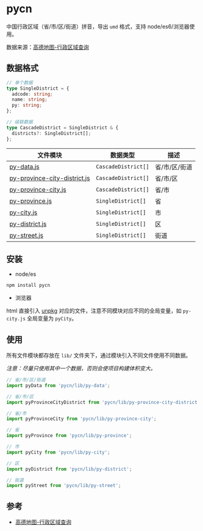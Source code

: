 # pycn

中国行政区域（省/市/区/街道）拼音，导出 `umd` 格式，支持 node/es6/浏览器使用。

数据来源：[高德地图-行政区域查询]

## 数据格式

```typescript
// 单个数据
type SingleDistrict = {
  adcode: string;
  name: string;
  py: string;
};

// 级联数据
type CascadeDistrict = SingleDistrict & {
  districts?: SingleDistrict[];
};
```

| 文件模块 | 数据类型 | 描述 |
| --- | --- | --- |
| [py-data.js](https://github.com/caijf/pycn/tree/main/lib/py-data.js) | `CascadeDistrict[]` | 省/市/区/街道 |
| [py-province-city-district.js](https://github.com/caijf/pycn/tree/main/lib/py-province-city-district.js) | `CascadeDistrict[]` | 省/市/区 |
| [py-province-city.js](https://github.com/caijf/pycn/tree/main/lib/py-province-city.js) | `CascadeDistrict[]` | 省/市 |
| [py-province.js](https://github.com/caijf/pycn/tree/main/lib/py-province.js) | `SingleDistrict[]` | 省 |
| [py-city.js](https://github.com/caijf/pycn/tree/main/lib/py-city.js) | `SingleDistrict[]` | 市 |
| [py-district.js](https://github.com/caijf/pycn/tree/main/lib/py-district.js) | `SingleDistrict[]` | 区 |
| [py-street.js](https://github.com/caijf/pycn/tree/main/lib/py-street.js) | `SingleDistrict[]` | 街道 |

## 安装

- node/es

```bash
npm install pycn
```

- 浏览器

html 直接引入 [unpkg](https://unpkg.com/browse/pycn@latest/lib/) 对应的文件，注意不同模块对应不同的全局变量，如 `py-city.js` 全局变量为 `pyCity`。

## 使用

所有文件模块都存放在 `lib/` 文件夹下，通过模块引入不同文件使用不同数据。

_注意：尽量只使用其中一个数据，否则会使项目构建体积变大。_

```typescript
// 省/市/区/街道
import pyData from 'pycn/lib/py-data';

// 省/市/区
import pyProvinceCityDistrict from 'pycn/lib/py-province-city-district';

// 省/市
import pyProvinceCity from 'pycn/lib/py-province-city';

// 省
import pyProvince from 'pycn/lib/py-province';

// 市
import pyCity from 'pycn/lib/py-city';

// 区
import pyDistrict from 'pycn/lib/py-district';

// 街道
import pyStreet from 'pycn/lib/py-street';
```

## 参考

- [高德地图-行政区域查询]

[高德地图-行政区域查询]: https://lbs.amap.com/api/webservice/guide/api/district/
